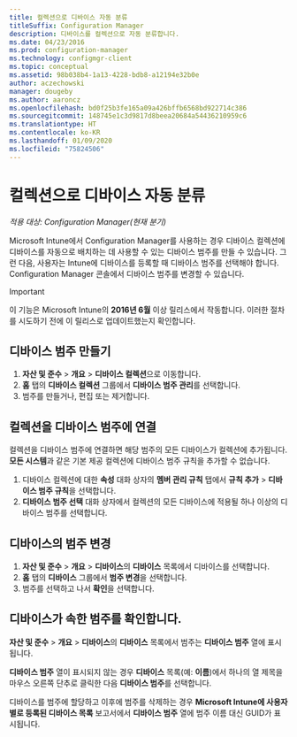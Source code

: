 ```yaml
---
title: 컬렉션으로 디바이스 자동 분류
titleSuffix: Configuration Manager
description: 디바이스를 컬렉션으로 자동 분류합니다.
ms.date: 04/23/2016
ms.prod: configuration-manager
ms.technology: configmgr-client
ms.topic: conceptual
ms.assetid: 98b038b4-1a13-4228-bdb8-a12194e32b0e
author: aczechowski
manager: dougeby
ms.author: aaroncz
ms.openlocfilehash: bd0f25b3fe165a09a426bffb6568bd922714c386
ms.sourcegitcommit: 148745e1c3d9817d8beea20684a54436210959c6
ms.translationtype: HT
ms.contentlocale: ko-KR
ms.lasthandoff: 01/09/2020
ms.locfileid: "75824506"
---
```

# <a name="automatically-categorize-devices-into-collections"></a>컬렉션으로 디바이스 자동 분류

*적용 대상: Configuration Manager(현재 분기)*

Microsoft Intune에서 Configuration Manager를 사용하는 경우 디바이스 컬렉션에 디바이스를 자동으로 배치하는 데 사용할 수 있는 디바이스 범주를 만들 수 있습니다. 그런 다음, 사용자는 Intune에 디바이스를 등록할 때 디바이스 범주를 선택해야 합니다. Configuration Manager 콘솔에서 디바이스 범주를 변경할 수 있습니다.

> [!IMPORTANT]
>  이 기능은 Microsoft Intune의 **2016년 6월** 이상 릴리스에서 작동합니다. 이러한 절차를 시도하기 전에 이 릴리스로 업데이트했는지 확인합니다.

## <a name="create-device-categories"></a>디바이스 범주 만들기

1.  **자산 및 준수** > **개요** > **디바이스 컬렉션**으로 이동합니다.
2.  **홈** 탭의 **디바이스 컬렉션** 그룹에서 **디바이스 범주 관리**를 선택합니다.
3.  범주를 만들거나, 편집 또는 제거합니다.

## <a name="associate-a-collection-with-a-device-category"></a>컬렉션을 디바이스 범주에 연결

컬렉션을 디바이스 범주에 연결하면 해당 범주의 모든 디바이스가 컬렉션에 추가됩니다. **모든 시스템**과 같은 기본 제공 컬렉션에 디바이스 범주 규칙을 추가할 수 없습니다.

1.  디바이스 컬렉션에 대한 **속성** 대화 상자의 **멤버 관리 규칙** 탭에서 **규칙 추가** > **디바이스 범주 규칙**을 선택합니다.
2.  **디바이스 범주 선택** 대화 상자에서 컬렉션의 모든 디바이스에 적용될 하나 이상의 디바이스 범주를 선택합니다.

## <a name="change-the-category-of-a-device"></a>디바이스의 범주 변경

1.  **자산 및 준수** > **개요** > **디바이스**의 **디바이스** 목록에서 디바이스를 선택합니다.
2.  **홈** 탭의 **디바이스** 그룹에서 **범주 변경**을 선택합니다.
3.  범주를 선택하고 나서 **확인**을 선택합니다.

## <a name="view-which-category-a-device-belongs-to"></a>디바이스가 속한 범주를 확인합니다.

**자산 및 준수** > **개요** > **디바이스**의 **디바이스** 목록에서 범주는 **디바이스 범주** 열에 표시됩니다.

**디바이스 범주** 열이 표시되지 않는 경우 **디바이스** 목록(예: **이름**)에서 하나의 열 제목을 마우스 오른쪽 단추로 클릭한 다음 **디바이스 범주**를 선택합니다.

디바이스를 범주에 할당하고 이후에 범주를 삭제하는 경우 **Microsoft Intune에 사용자별로 등록된 디바이스 목록** 보고서에서 **디바이스 범주** 열에 범주 이름 대신 GUID가 표시됩니다.
